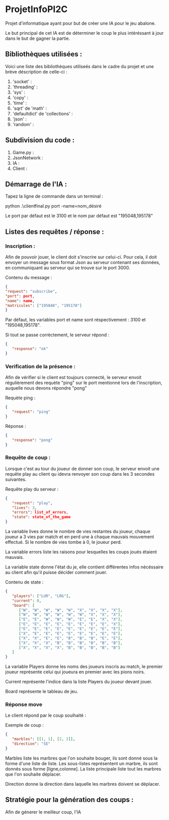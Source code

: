 # ProjetInfoPI2C
Projet d'informatique ayant pour but de créer une IA pour le jeu abalone.

Le but principal de cet IA est de déterminer le coup le plus intéréssant à jour dans le but de gagner la partie.

## Bibliothèques utilisées : 

Voici une liste des bibliothèques utiliseés dans le cadre du projet et une brève déscription de celle-ci : 
1) 'socket' :
2) 'threading' :
3) 'sys' : 
4) 'copy' :
5) 'time' :
6) 'sqrt' de 'math' : 
7) 'defaultdict' de 'collections' : 
8) 'json' : 
9) 'random' : 

## Subdivision du code : 
1) Game.py :  
2) JsonNetwork : 
3) IA : 
4) Client : 


## Démarrage de l'IA : 
Tapez la ligne de commande dans un terminal : 

python .\clientfinal.py port -name=nom_désiré

Le port par défaut est le 3100 et le nom par défaut est "195048,195178"

## Listes des requêtes / réponse : 

### Inscription : 

Afin de pouvoir jouer, le client doit s'inscrire sur celui-ci. Pour cela, il doit envoyer un message sous format Json au serveur contenant ses données, en communiquant au serveur qui se trouve sur le port 3000.

Contenu du message : 

```json
{
"request": "subscribe",
"port": port,
"name": name,
"matricules": ["195048", "195178"]
}
```

Par défaut, les variables port et name sont réspectivement : 3100 et "195048,195178".

Si tout se passe corrèctement, le serveur répond : 

```json
{
   "response": "ok"
}
```


### Verification de la présence : 


 Afin de vérifier si le client est toujours connecté, le serveur envoit régulièrement des requète "ping" sur le port mentionné lors de l'inscription, auquelle nous devons répondre "pong"

Requète ping : 

```json
{
   "request": "ping"
}
```
Réponse : 

```json
{
   "response": "pong"
}
```

### Requête de coup : 



Lorsque c'est au tour du joueur de donner son coup, le serveur envoit une requête play au client qu idevra renvoyer son coup dans les 3 secondes suivantes.


Requête play du serveur : 

```json
{
   "request": "play",
   "lives": 3,
   "errors": list_of_errors,
   "state": state_of_the_game
}
```

La variable lives donne le nombre de vies restantes du joueur, chaque joueur a 3 vies par match et en perd une à chaque mauvais mouvement effectué. Si le nombre de vies tombe à 0, le joueur perd.

La variable errors liste les raisons pour lesquelles les coups joués étaient mauvais.

La variable state donne l'état du je, elle contient différentes infos nécéssaire au client afin qu'il puisse décider comment jouer. 

Contenu de state : 

```json
{
   "players": ["LUR", "LRG"],
   "current": 0,
   "board": [
      ["W", "W", "W", "W", "W", "X", "X", "X", "X"],
      ["W", "W", "W", "W", "W", "W", "X", "X", "X"],
      ["E", "E", "W", "W", "W", "E", "E", "X", "X"],
      ["E", "E", "E", "E", "E", "E", "E", "E", "X"],
      ["E", "E", "E", "E", "E", "E", "E", "E", "E"],
      ["X", "E", "E", "E", "E", "E", "E", "E", "E"],
      ["X", "X", "E", "E", "B", "B", "B", "E", "E"],
      ["X", "X", "X", "B", "B", "B", "B", "B", "B"],
      ["X", "X", "X", "X", "B", "B", "B", "B", "B"]
   ]
}
```

La variable Players donne les noms des joueurs inscris au match, le premier joueur représente celui qui joueura en premier avec les pions noirs. 

Current représente l'indice dans la liste Players du joueur devant jouer.

Board représente le tableau de jeu. 


### Réponse move

Le client répond par le coup souihaité : 

Exemple de coup : 

```json
{
   "marbles": [[1, 1], [2, 2]],
   "direction": "SE"
}
```

Marbles liste les marbres que l'on souhaite bouger, ils sont donné sous la forme d'une liste de liste. Les sous-listes représentent un marbre, ils sont donnés sous forme [ligne,colonne]. La liste principale liste tout les marbres que l'on souhaite déplacer. 

Direction donne la direction dans laquelle les marbres doivent se déplacer.




## Stratégie pour la génération des coups :

Afin de génerer le meilleur coup, l'IA 






